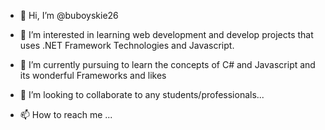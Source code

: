 - 👋 Hi, I’m @buboyskie26

 

- 👀 I’m interested in learning web development and develop projects that uses .NET Framework Technologies and Javascript.
- 🌱 I’m currently pursuing to learn the concepts of C# and Javascript and its wonderful Frameworks and likes
- 💞️ I’m looking to collaborate to any students/professionals...
- 📫 How to reach me ...

<!---
buboyskie26/buboyskie26 is a ✨ special ✨ repository because its `README.md` (this file) appears on your GitHub profile.
You can click the Preview link to take a look at your changes.
--->
